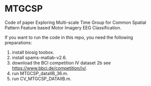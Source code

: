 # MTGCSP
Code of paper Exploring Multi-scale Time Group for Common Spatial Pattern Feature based Motor Imagery EEG Classification.

If you want to run the code in this repo, you need the following preparations:
1. install biosig toobox.
2. install spams-matlab-v2.6.
3. download the BCI competition IV dataset 2b see https://www.bbci.de/competition/iv/.
4. run MTGCSP_dataIIB_36.m.
5. run CV_MTGCSP_DATAIIB.m.

